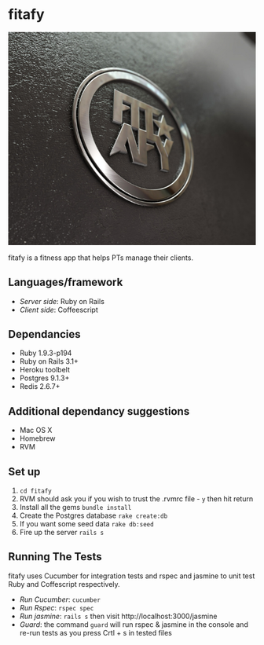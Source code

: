 # fitafy

![](./app/assets/images/logo_on_black_v01.jpeg)

fitafy is a fitness app that helps PTs manage their clients.

## Languages/framework

* _Server side_: Ruby on Rails
* _Client side_: Coffeescript

## Dependancies

* Ruby 1.9.3-p194
* Ruby on Rails 3.1+
* Heroku toolbelt
* Postgres 9.1.3+
* Redis 2.6.7+

## Additional dependancy suggestions

* Mac OS X
* Homebrew
* RVM

## Set up

1. `cd fitafy`
2. RVM should ask you if you wish to trust the .rvmrc file - `y` then hit return
3. Install all the gems `bundle install`
4. Create the Postgres database `rake create:db`
5. If you want some seed data `rake db:seed`
6. Fire up the server `rails s`

## Running The Tests

fitafy uses Cucumber for integration tests and rspec and jasmine to unit test Ruby and Coffescript respectively.

* _Run Cucumber_: `cucumber`
* _Run Rspec_: `rspec spec`
* _Run jasmine_: `rails s` then visit http://localhost:3000/jasmine
* _Guard_: the command `guard` will run rspec & jasmine in the console and re-run tests as you press Crtl + s in tested files